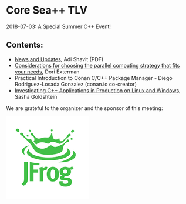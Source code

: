 # Core Sea++ TLV
2018-07-03: A Special Summer C++ Event!

## Contents:
- [News and Updates](CoreSea++TLV.pdf), Adi Shavit (PDF)
- [Considerations for choosing the parallel computing strategy that fits your needs](Multi-proces-vs-Multi-threaded-Dori-Exterman.pdf), Dori Exterman
- Practical Introduction to Conan C/C++ Package Manager - Diego Rodriguez-Losada Gonzalez (conan.io co-creator)
- [Investigating C++ Applications in Production on Linux and Windows](C++-production.pdf), Sasha Goldshtein


We are grateful to the organizer and the sponsor of this meeting:  

![JFrog](../assets/sponsor-logos/jfrog.png)  






